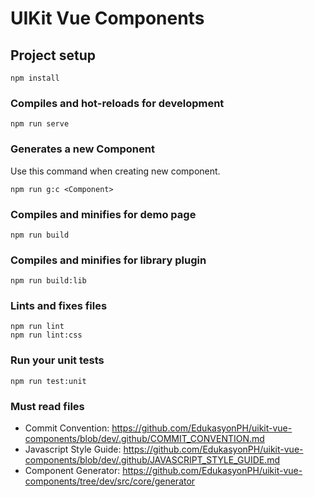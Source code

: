 # UIKit Vue Components

## Project setup
```
npm install
```

### Compiles and hot-reloads for development
```
npm run serve
```

### Generates a new Component
Use this command when creating new component.
```
npm run g:c <Component>
```

### Compiles and minifies for demo page
```
npm run build
```

### Compiles and minifies for library plugin
```
npm run build:lib
```

### Lints and fixes files
```
npm run lint
npm run lint:css
```

### Run your unit tests
```
npm run test:unit
```
### Must read files
* Commit Convention: https://github.com/EdukasyonPH/uikit-vue-components/blob/dev/.github/COMMIT_CONVENTION.md
* Javascript Style Guide: https://github.com/EdukasyonPH/uikit-vue-components/blob/dev/.github/JAVASCRIPT_STYLE_GUIDE.md
* Component Generator: https://github.com/EdukasyonPH/uikit-vue-components/tree/dev/src/core/generator